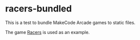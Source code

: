 # racers-bundled

This is a test to bundle MakeCode Arcade games to static files. 

The game [Racers](https://github.com/UnsignedArduino/Racers) is used as an example.
